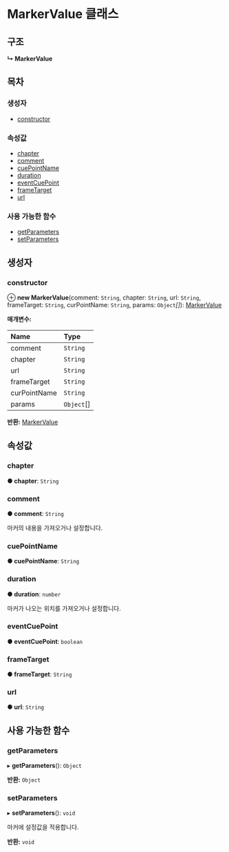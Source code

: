 # MarkerValue 클래스

## 구조

**↳ MarkerValue**

## 목차

### 생성자

* [constructor](markervalue-class.md#constructor)

### 속성값

* [chapter](markervalue-class.md#chapter)
* [comment](markervalue-class.md#comment)
* [cuePointName](markervalue-class.md#cuepointname)
* [duration](markervalue-class.md#duration)
* [eventCuePoint](markervalue-class.md#eventcuepoint)
* [frameTarget](markervalue-class.md#frametarget)
* [url](markervalue-class.md#url)

### 사용 가능한 함수

* [getParameters](markervalue-class.md#getparameters)
* [setParameters](markervalue-class.md#setparameters)

## 생성자

### constructor  <a id="constructor"></a>

⊕ **new MarkerValue**\(comment: `String`, chapter: `String`, url: `String`, frameTarget: `String`, curPointName: `String`, params: `Object`_\[\]_\): [MarkerValue](markervalue-class.md)

**매개변수:**

| Name | Type |
| :--- | :--- |
| comment | `String` |
| chapter | `String` |
| url | `String` |
| frameTarget | `String` |
| curPointName | `String` |
| params | `Object`\[\] |

**반환:** [MarkerValue](markervalue-class.md)

## 속성값

### chapter  <a id="chapter"></a>

**● chapter**: `String`

### comment  <a id="comment"></a>

**● comment**: `String`

마커의 내용을 가져오거나 설정합니다.

### cuePointName  <a id="cuepointname"></a>

**● cuePointName**: `String`

### duration  <a id="duration"></a>

**● duration**: `number`

마커가 나오는 위치를 가져오거나 설정합니다.

### eventCuePoint  <a id="eventcuepoint"></a>

**● eventCuePoint**: `boolean`

### frameTarget  <a id="frametarget"></a>

**● frameTarget**: `String`

### url  <a id="url"></a>

**● url**: `String`

## 사용 가능한 함수

### getParameters  <a id="getparameters"></a>

▸ **getParameters**\(\): `Object`

**반환:** `Object`

### setParameters  <a id="setparameters"></a>

▸ **setParameters**\(\): `void`

마커에 설정값을 적용합니다.

**반환:** `void`

